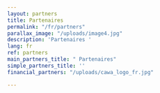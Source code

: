 ```yaml
---
layout: partners
title: Partenaires
permalink: "/fr/partners"
parallax_image: "/uploads/image4.jpg"
description: 'Partenaires '
lang: fr
ref: partners
main_partners_title: " Partenaires"
simple_partners_title: ''
financial_partners: "/uploads/cawa_logo_fr.jpg"

---
```

